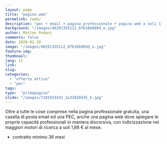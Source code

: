 ```yaml
---
layout: page
title: "pagina web"
permalink: /web/
description: "pec + email + pagina professionale + pagina web a soli 1,66 €"
background: "/images/48291355112_87b16b809d_o.jpg"
author: Matteo Pedani
comments: false
date: 2020-01-28 
image: "/images/48291355112_87b16b809d_o.jpg"
feature-img: 
thumbnail: 
lang: it
link: 
slug: 
categories:
  - "offerte attive"
  - "pec"
tags:
type:  "primapagina"
slide: "/images/7181929241_2a33020d35_k.jpg"
---
```


Oltre a tutte le cose comprese nella pagina professionale gratuita, una casella di posta email ed una PEC, anche una pagina web dove spiegare le proprie capacità professionali in maniera discorsiva, con indicizzazione nei maggiori motori di ricerca a soli 1,66 € al mese.

* contratto minimo 36 mesi
